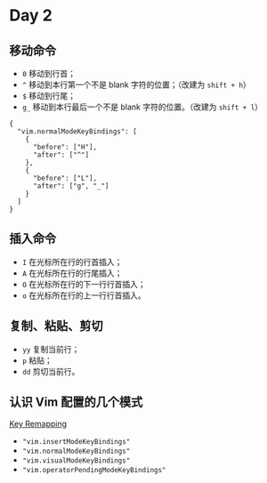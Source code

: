 # Day 2

## 移动命令

- `0` 移动到行首；
- `^` 移动到本行第一个不是 blank 字符的位置；（改建为 `shift + h`）
- `$` 移动到行尾；
- `g_` 移动到本行最后一个不是 blank 字符的位置。（改建为 `shift + l`）

``` json{2-11}
{
  "vim.normalModeKeyBindings": [
    {
      "before": ["H"],
      "after": ["^"]
    },
    {
      "before": ["L"],
      "after": ["g", "_"]
    }
  ]
}
```

## 插入命令

- `I` 在光标所在行的行首插入；
- `A` 在光标所在行的行尾插入；
- `O` 在光标所在行的下一行行首插入；
- `o` 在光标所在行的上一行行首插入。

## 复制、粘贴、剪切

- `yy` 复制当前行；
- `p` 粘贴；
- `dd` 剪切当前行。

## 认识 Vim 配置的几个模式

[Key Remapping](https://github.com/VSCodeVim/Vim#key-remapping)

- `"vim.insertModeKeyBindings"`
- `"vim.normalModeKeyBindings"`
- `"vim.visualModeKeyBindings"`
- `"vim.operatorPendingModeKeyBindings"`
